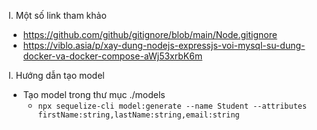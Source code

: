 I. Một số link tham khảo
  - https://github.com/github/gitignore/blob/main/Node.gitignore
  - https://viblo.asia/p/xay-dung-nodejs-expressjs-voi-mysql-su-dung-docker-va-docker-compose-aWj53xrbK6m

I. Hướng dẫn tạo model
  - Tạo model trong thư mục ./models
     - `npx sequelize-cli model:generate --name Student --attributes firstName:string,lastName:string,email:string`
